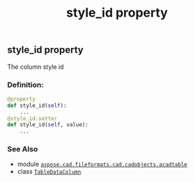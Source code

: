 ﻿---
title: style_id property
second_title: Aspose.CAD for Python via .NET API References
description: 
type: docs
weight: 70
url: /python-net/aspose.cad.fileformats.cad.cadobjects.acadtable/tabledatacolumn/style_id/
is_root: false
---

## style_id property


The column style id
### Definition:
```python
@property
def style_id(self):
    ...
@style_id.setter
def style_id(self, value):
    ...
```

### See Also
* module [`aspose.cad.fileformats.cad.cadobjects.acadtable`](../../)
* class [`TableDataColumn`](/cad/python-net/aspose.cad.fileformats.cad.cadobjects.acadtable/tabledatacolumn)
